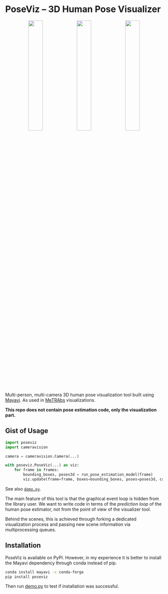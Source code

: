 # PoseViz – 3D Human Pose Visualizer

<p align="center">
  <img src=screenshot.jpg width="30%">
  <img src=screenshot2.jpg width="30%">
  <img src=screenshot_multicam.jpg width="30%">
</p>

Multi-person, multi-camera 3D human pose visualization tool built using
[Mayavi](https://docs.enthought.com/mayavi/mayavi/). As used
in [MeTRAbs](https://github.com/isarandi/metrabs) visualizations.

**This repo does not contain pose estimation code, only the visualization part.**

## Gist of Usage

```python
import poseviz
import cameravision

camera = cameravision.Camera(...)

with poseviz.PoseViz(...) as viz:
    for frame in frames:
        bounding_boxes, poses3d = run_pose_estimation_model(frame)
        viz.update(frame=frame, boxes=bounding_boxes, poses=poses3d, camera=camera)
```

See also [```demo.py```](demo.py).

The main feature of this tool is that the graphical event loop is hidden from the library user. We
want to write code in terms of the *prediction loop* of the human pose estimator, not from the point
of view of the visualizer tool.

Behind the scenes, this is achieved through forking a dedicated visualization process and passing
new scene information via multiprocessing queues.

## Installation

PoseViz is available on PyPI. However, in my experience it is better to install the Mayavi dependency through conda instead of pip.

```bash
conda install mayavi -c conda-forge
pip install poseviz
```

Then run [demo.py](demo.py) to test if installation was successful.

